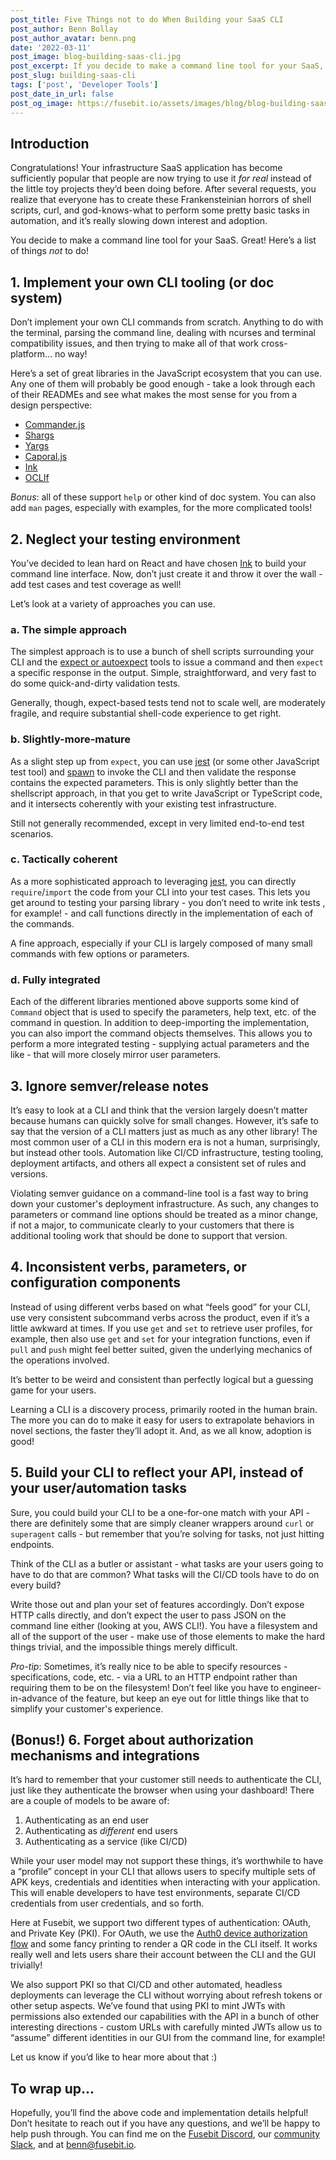 ```yaml
---
post_title: Five Things not to do When Building your SaaS CLI
post_author: Benn Bollay
post_author_avatar: benn.png
date: '2022-03-11'
post_image: blog-building-saas-cli.jpg
post_excerpt: If you decide to make a command line tool for your SaaS, great! Here’s a list of things _not_ to do!
post_slug: building-saas-cli
tags: ['post', 'Developer Tools']
post_date_in_url: false
post_og_image: https://fusebit.io/assets/images/blog/blog-building-saas-cli.jpg
---
```


## Introduction

Congratulations! Your infrastructure SaaS application has become sufficiently popular that people are now trying to use it _for real_ instead of the little toy projects they’d been doing before. After several requests, you realize that everyone has to create these Frankensteinian horrors of shell scripts, curl, and god-knows-what to perform some pretty basic tasks in automation, and it’s really slowing down interest and adoption.

You decide to make a command line tool for your SaaS.  Great!  Here’s a list of things _not_ to do!
## 1. Implement your own CLI tooling (or doc system)

Don’t implement your own CLI commands from scratch.  Anything to do with the terminal, parsing the command line, dealing with ncurses and terminal compatibility issues, and then trying to make all of that work cross-platform… no way!

Here’s a set of great libraries in the JavaScript ecosystem that you can use.  Any one of them will probably be good enough - take a look through each of their READMEs and see what makes the most sense for you from a design perspective:

  * [Commander.js](https://github.com/tj/commander.js)
  * [Shargs](https://github.com/Yord/shargs)
  * [Yargs](https://github.com/yargs/yargs)
  * [Caporal.js](https://github.com/mattallty/Caporal.js)
  * [Ink](https://github.com/vadimdemedes/ink)
  * [OCLIf](https://oCLIf.io/)

*Bonus*: all of these support `help` or other kind of doc system. You can also add `man` pages, especially with examples, for the more complicated tools!
## 2. Neglect your testing environment

You’ve decided to lean hard on React and have chosen [Ink](https://github.com/vadimdemedes/ink) to build your command line interface. Now, don’t just create it and throw it over the wall - add test cases and test coverage as well!

Let’s look at a variety of approaches you can use.

### a. The simple approach

The simplest approach is to use a bunch of shell scripts surrounding your CLI and the [expect or autoexpect](https://likegeeks.com/expect-command/) tools to issue a command and then `expect` a specific response in the output.  Simple, straightforward, and very fast to do some quick-and-dirty validation tests.

Generally, though, expect-based tests tend not to scale well, are moderately fragile, and require substantial shell-code experience to get right.

### b. Slightly-more-mature

As a slight step up from `expect`, you can use [jest](https://jestjs.io/) (or some other JavaScript test tool) and [spawn](https://nodejs.org/api/child_process.html) to invoke the CLI and then validate the response contains the expected parameters.  This is only slightly better than the shellscript approach, in that you get to write JavaScript or TypeScript code, and it intersects coherently with your existing test infrastructure.

Still not generally recommended, except in very limited end-to-end test scenarios.

### c. Tactically coherent

As a more sophisticated approach to leveraging [jest](https://jestjs.io/), you can directly `require`/`import` the code from your CLI into your test cases.  This lets you get around to testing your parsing library - you don’t need to write ink tests , for example! - and call functions directly in the implementation of each of the commands.

A fine approach, especially if your CLI is largely composed of many small commands with few options or parameters.

### d. Fully integrated

Each of the different libraries mentioned above supports some kind of `Command` object that is used to specify the parameters, help text, etc. of the command in question.  In addition to deep-importing the implementation, you can also import the command objects themselves.  This allows you to perform a more integrated testing - supplying actual parameters and the like - that will more closely mirror user parameters.
## 3. Ignore semver/release notes

It’s easy to look at a CLI and think that the version largely doesn’t matter because humans can quickly solve for small changes.  However, it’s safe to say that the version of a CLI matters just as much as any other library!  The most common user of a CLI in this modern era is not a human, surprisingly, but instead other tools.  Automation like CI/CD infrastructure, testing tooling, deployment artifacts, and others all expect a consistent set of rules and versions.

Violating semver guidance on a command-line tool is a fast way to bring down your customer's deployment infrastructure.  As such, any changes to parameters or command line options should be treated as a minor change, if not a major, to communicate clearly to your customers that there is additional tooling work that should be done to support that version.

## 4. Inconsistent verbs, parameters, or configuration components

Instead of using different verbs based on what “feels good” for your CLI, use very consistent subcommand verbs across the product, even if it’s a little awkward at times. If you use `get` and `set` to retrieve user profiles, for example, then also use `get` and `set` for your integration functions, even if `pull` and `push` might feel better suited, given the underlying mechanics of the operations involved.

It’s better to be weird and consistent than perfectly logical but a guessing game for your users.

Learning a CLI is a discovery process, primarily rooted in the human brain.  The more you can do to make it easy for users to extrapolate behaviors in novel sections, the faster they’ll adopt it. And, as we all know, adoption is good!

## 5. Build your CLI to reflect your API, instead of your user/automation tasks

Sure, you could build your CLI to be a one-for-one match with your API - there are definitely some that are simply cleaner wrappers around `curl` or `superagent` calls - but remember that you’re solving for tasks, not just hitting endpoints.

Think of the CLI as a butler or assistant - what tasks are your users going to have to do that are common?  What tasks will the CI/CD tools have to do on every build?

Write those out and plan your set of features accordingly.  Don’t expose HTTP calls directly, and don’t expect the user to pass JSON on the command line either (looking at you, AWS CLI!).  You have a filesystem and all of the support of the user - make use of those elements to make the hard things trivial, and the impossible things merely difficult.

*Pro-tip*: Sometimes, it’s really nice to be able to specify resources - specifications, code, etc. - via a URL to an HTTP endpoint rather than requiring them to be on the filesystem!  Don’t feel like you have to engineer-in-advance of the feature, but keep an eye out for little things like that to simplify your customer's experience. 
## (Bonus!) 6. Forget about authorization mechanisms and integrations

It’s hard to remember that your customer still needs to authenticate the CLI, just like they authenticate the browser when using your dashboard!  There are a couple of models to be aware of:

  1. Authenticating as an end user
  1. Authenticating as _different_ end users
  1. Authenticating as a service (like CI/CD)

While your user model may not support these things, it’s worthwhile to have a “profile” concept in your CLI that allows users to specify multiple sets of APK keys, credentials and identities when interacting with your application. This will enable developers to have test environments,  separate CI/CD credentials from user credentials, and so forth.

Here at Fusebit, we support two different types of authentication: OAuth, and Private Key (PKI).  For OAuth, we use the [Auth0 device authorization flow](https://auth0.com/docs/get-started/authentication-and-authorization-flow/call-your-api-using-the-device-authorization-flow) and some fancy printing to render a QR code in the CLI itself.  It works really well and lets users share their account between the CLI and the GUI trivially!

We also support PKI so that CI/CD and other automated, headless deployments can leverage the CLI without worrying about refresh tokens or other setup aspects.  We’ve found that using PKI to mint JWTs with permissions also extended our capabilities with the API in a bunch of other interesting directions - custom URLs with carefully minted JWTs allow us to “assume” different identities in our GUI from the command line, for example!

Let us know if you’d like to hear more about that :)

## To wrap up…

Hopefully, you’ll find the above code and implementation details helpful!  Don’t hesitate to reach out if you have any questions, and we’ll be happy to help push through.  You can find me on the [Fusebit Discord](https://discord.gg/SN4rhhCH), our [community Slack](https://join.slack.com/t/fusebitio/shared_invite/zt-qe7uidtf-4cs6OgaomFVgAF_fQZubfg), and at [benn@fusebit.io](mailto:benn@fusebit.io).